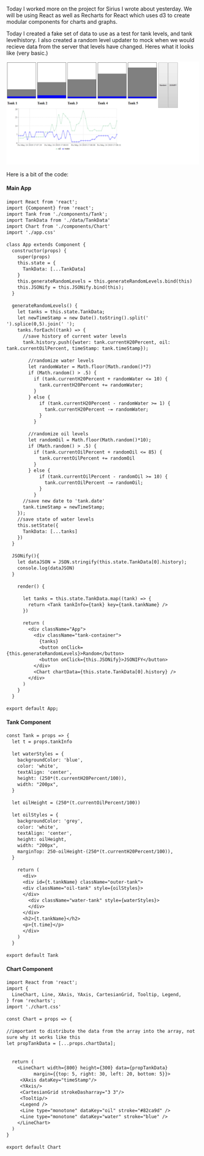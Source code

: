 Today I worked more on the project for Sirius I wrote about yesterday. We will be using React as well as Recharts for React which uses d3 to create modular components for charts and graphs.

Today I created a fake set of data to use as a test for tank levels, and tank levelhistory. I also created a random level updater to mock when we would recieve data from the server that levels have changed. Heres what it looks like (very basic.)

![live tank simulation](https://github.com/jordanvidrine/coding-journey/blob/master/Daily%20Logs/files/Screenshot_2019-05-24%20React%20App.png)

Here is a bit of the code:

#### Main App
```
import React from 'react';
import {Component} from 'react';
import Tank from './components/Tank';
import TankData from './data/TankData'
import Chart from './components/Chart'
import './app.css'

class App extends Component {
  constructor(props) {
    super(props)
    this.state = {
      TankData: [...TankData]
    }
    this.generateRandomLevels = this.generateRandomLevels.bind(this)
    this.JSONify = this.JSONify.bind(this);
  }

  generateRandomLevels() {
    let tanks = this.state.TankData;
    let newTimeStamp = new Date().toString().split(' ').splice(0,5).join(' ');
    tanks.forEach((tank) => {
      //save history of current water levels
      tank.history.push({water: tank.currentH20Percent, oil: tank.currentOilPercent, timeStamp: tank.timeStamp});

        //randomize water levels
        let randomWater = Math.floor(Math.random()*7)
        if (Math.random() > .5) {
          if (tank.currentH20Percent + randomWater <= 10) {
            tank.currentH20Percent += randomWater;
          }
        } else {
            if (tank.currentH20Percent - randomWater >= 1) {
              tank.currentH20Percent -= randomWater;
            }
          }

        //randomize oil levels
        let randomOil = Math.floor(Math.random()*10);
        if (Math.random() > .5) {
          if (tank.currentOilPercent + randomOil <= 85) {
            tank.currentOilPercent += randomOil
          }
        } else {
            if (tank.currentOilPercent - randomOil >= 10) {
              tank.currentOilPercent -= randomOil;
            }
          }
      //save new date to 'tank.date'
      tank.timeStamp = newTimeStamp;
    });
    //save state of water levels
    this.setState({
      TankData: [...tanks]
    })
  }

  JSONify(){
    let dataJSON = JSON.stringify(this.state.TankData[0].history);
    console.log(dataJSON)
  }

    render() {

      let tanks = this.state.TankData.map((tank) => {
        return <Tank tankInfo={tank} key={tank.tankName} />
      })

      return (
        <div className="App">
          <div className="tank-container">
            {tanks}
            <button onClick={this.generateRandomLevels}>Random</button>
            <button onClick={this.JSONify}>JSONIFY</button>
          </div>
          <Chart chartData={this.state.TankData[0].history} />
        </div>
      )
    }
  }

export default App;
```

#### Tank Component
```
const Tank = props => {
  let t = props.tankInfo

  let waterStyles = {
    backgroundColor: 'blue',
    color: 'white',
    textAlign: 'center',
    height: (250*(t.currentH20Percent/100)),
    width: "200px",
  }

  let oilHeight = (250*(t.currentOilPercent/100))

  let oilStyles = {
    backgroundColor: 'grey',
    color: 'white',
    textAlign: 'center',
    height: oilHeight,
    width: "200px",
    marginTop: 250-oilHeight-(250*(t.currentH20Percent/100)),
  }

    return (
      <div>
      <div id={t.tankName} className="outer-tank">
      <div className="oil-tank" style={oilStyles}>
      </div>
        <div className="water-tank" style={waterStyles}>
        </div>
      </div>
      <h2>{t.tankName}</h2>
      <p>{t.time}</p>
      </div>
    )
  }

export default Tank
```

#### Chart Component
```
import React from 'react';
import {
  LineChart, Line, XAxis, YAxis, CartesianGrid, Tooltip, Legend,
} from 'recharts';
import './chart.css'

const Chart = props => {

//important to distribute the data from the array into the array, not sure why it works like this
let propTankData = [...props.chartData];


  return (
    <LineChart width={800} height={300} data={propTankData}
          margin={{top: 5, right: 30, left: 20, bottom: 5}}>
     <XAxis dataKey="timeStamp"/>
     <YAxis/>
     <CartesianGrid strokeDasharray="3 3"/>
     <Tooltip/>
     <Legend />
     <Line type="monotone" dataKey="oil" stroke="#82ca9d" />
     <Line type="monotone" dataKey="water" stroke="blue" />
    </LineChart>
  )
}

export default Chart
```
